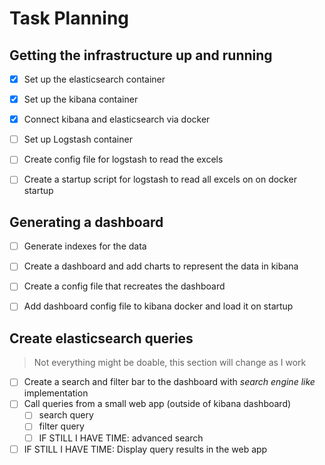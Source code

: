 # Task Planning

## Getting the infrastructure up and running
- [x] Set up the elasticsearch container
- [x] Set up the kibana container
- [x] Connect kibana and elasticsearch via docker
- [ ] Set up Logstash container
- [ ] Create config file for logstash to read the excels
- [ ] Create a startup script for logstash to read all excels on on docker startup


## Generating a dashboard
- [ ] Generate indexes for the data
- [ ] Create a dashboard and add charts to represent the data in kibana
- [ ] Create a config file that recreates the dashboard
- [ ] Add dashboard config file to kibana docker and load it on startup


## Create elasticsearch queries
> Not everything might be doable, this section will change as I work
- [ ] Create a search and filter bar to the dashboard with _search engine like_ implementation
- [ ] Call queries from a small web app (outside of kibana dashboard)
	- [ ] search query
	- [ ] filter query
	- [ ] IF STILL I HAVE TIME: advanced search
- [ ] IF STILL I HAVE TIME: Display query results in the web app
